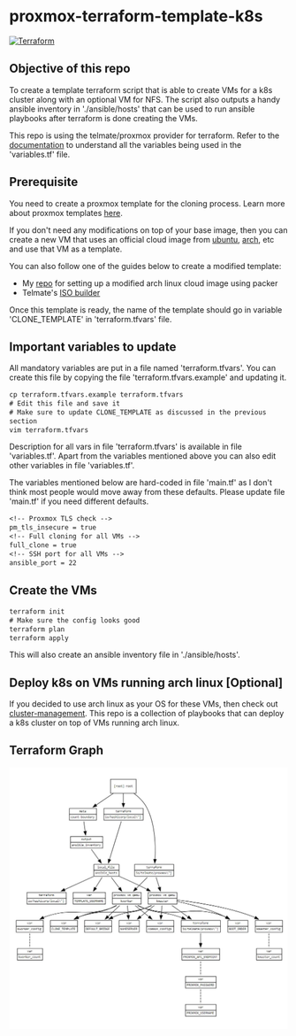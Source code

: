 # proxmox-terraform-template-k8s
 
 [![Terraform](https://github.com/Naman1997/terraform-k8s-template/actions/workflows/terraform.yml/badge.svg)](https://github.com/Naman1997/terraform-k8s-template/actions/workflows/terraform.yml)

## Objective of this repo

To create a template terraform script that is able to create VMs for a k8s cluster along with an optional VM for NFS. The script also outputs a handy ansible inventory in './ansible/hosts' that can be used to run ansible playbooks after terraform is done creating the VMs.

This repo is using the telmate/proxmox provider for terraform. Refer to the [documentation](https://registry.terraform.io/providers/Telmate/proxmox/latest/docs) to understand all the variables being used in the 'variables.tf' file.

## Prerequisite

You need to create a proxmox template for the cloning process. Learn more about proxmox templates [here](https://pve.proxmox.com/wiki/VM_Templates_and_Clones#Create_VM_Template).

If you don't need any modifications on top of your base image, then you can create a new VM that uses an official cloud image from [ubuntu](https://cloud-images.ubuntu.com/), [arch](https://wiki.archlinux.org/title/Arch_Linux_on_a_VPS#Official_Arch_Linux_cloud_image), etc and use that VM as a template.

You can also follow one of the guides below to create a modified template:
- My [repo](https://github.com/Naman1997/arch-cloud-image) for setting up a modified arch linux cloud image using packer
- Telmate's [ISO builder](https://github.com/Telmate/terraform-ubuntu-proxmox-iso)

Once this template is ready, the name of the template should go in variable 'CLONE_TEMPLATE' in 'terraform.tfvars' file.

## Important variables to update

All mandatory variables are put in a file named 'terraform.tfvars'.
You can create this file by copying the file 'terraform.tfvars.example' and updating it.
```
cp terraform.tfvars.example terraform.tfvars
# Edit this file and save it
# Make sure to update CLONE_TEMPLATE as discussed in the previous section
vim terraform.tfvars
```
Description for all vars in file 'terraform.tfvars' is available in file 'variables.tf'.
Apart from the variables mentioned above you can also edit other variables in file 'variables.tf'.

The variables mentioned below are hard-coded in file 'main.tf' as I don't think most people would move away from these defaults. Please update file 'main.tf' if you need different defaults.

```
<!-- Proxmox TLS check -->
pm_tls_insecure = true
<!-- Full cloning for all VMs -->
full_clone = true
<!-- SSH port for all VMs -->
ansible_port = 22
```

## Create the VMs
```
terraform init
# Make sure the config looks good
terraform plan
terraform apply
```

This will also create an ansible inventory file in './ansible/hosts'.

## Deploy k8s on VMs running arch linux [Optional]
If you decided to use arch linux as your OS for these VMs, then check out [cluster-management](https://github.com/Naman1997/cluster-management). This repo is a collection of playbooks that can deploy a k8s cluster on top of VMs running arch linux.

## Terraform Graph
![alt text](https://raw.githubusercontent.com/Naman1997/proxmox-terraform-template-k8s/main/Graph.JPG)
